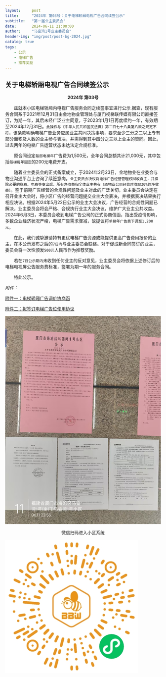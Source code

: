 ```yaml
---
layout:     post
title:      "2024年 第03号：关于电梯轿厢电视广告合同续签公示"
subtitle:   "第一届业主委员会"
date:       2024-06-11 21:00:00
author:     "马銮湾1号业主委员会"
header-img: "img/post/post-bg-2024.jpg"
catalog: true
tags:
    - 公示
    - 电梯广告
    - 推荐奖励
---
```




## 关于电梯轿厢电视广告合同续签公示

<center><strong>2024年 第03号</strong></center>

&emsp;&emsp;兹就本小区电梯轿厢内电视广告服务合同之续签事宜进行公示.据查，现有服务合同系于2021年12月31日由金地物业管理处与厦门视梯联传媒有限公司直接签订，为期一年，其后未经广泛业主同意，于2023年1月1日再度续约一年，有效期至2024年12月31日。`此操作与《中华人民共和国民法典》第二百七十八条第八款之规定不符`，该条款明确电梯广告业务应属业主共同决策事项，要求至少三分之二以上专有部分面积及人数的业主参与表决，并需得到其中四分之三以上业主的赞同。因此，过去两年的电梯广告运营状态未达法定合规标准。

&emsp;&emsp;原合同设定`每部电梯年`广告费为1,500元，全年合同总额共计21,000元，其中包括`每梯每年固定`的200元电费开支。

&emsp;&emsp;随着业主委员会的正式备案成立，于2024年2月23日，金地物业在业委会与物业沟通平台上咨询了续签意向。`业主委员会决议将电梯广告经营管理权回收自主，并扣除必要的税费、电费等支出后，所有净收益归全体业主共有（原物业公司经营时收取30%的净收益）`。鉴于前期广告经营的合规性问题及业主对此的广泛关切，业主委员会决定在召开业主大会时，将小区广告的经营问题提交业主大会表决，并根据表决结果执行相应决议。根据2024年5月22日公示的业主大会决议，广告经营的合规性问题已解决，业主委员会将会严格、合规执行业主大会决议，维护广大业主公共收益。2024年6月3日，本委员会收到电梯广告公司的正式协商信函，指出受疫情影响，多数企业经济状况严峻，电梯广告需求骤减，故提议将`单梯年广告费下调至1,200元`。

&emsp;&emsp;在此，我们诚挚邀请持有更优电梯广告资源或能提供更高广告费用报价的业主，在本公示发布之后的`7日内`与业主委员会联络。对于促成新合同签订的业主，委员会将一次性颁发`500元`人民币作为推荐奖励。

&emsp;&emsp;若在`7日公示期内`未收到任何业主的反对意见，业主委员会将依据上述修订后的电梯电视屏公告服务费标准，签署为期一年的服务合同。

&emsp;&emsp;特此公示。

<em>附件：</em>

[附件一：电梯轿厢广告调价协商函](https://drive.weixin.qq.com/s?k=ALIArAcrAFkmyTLkI0) 

[附件二：拟签订电梯广告位使用协议](https://drive.weixin.qq.com/s?k=ALIArAcrAFkMiYVemf) 


![](\img\in-post\2024-6-11-公示实景.jpg)

<center>微信扫码进入小区系统</center>

![](\img\in-post\蜂窝智家.jpg)
